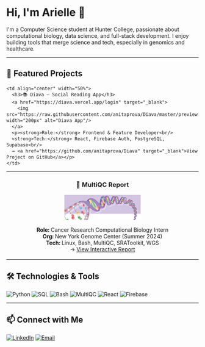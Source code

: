# Hi, I'm Arielle 👋

I'm a Computer Science student at Hunter College, passionate about computational biology, data science, and full-stack development. I enjoy building tools that merge science and tech, especially in genomics and healthcare.

---

## 🔬 Featured Projects

<table>
  <tr>
    <td align="center" width="50%">
      <h3>🧬 MultiQC Report</h3>
      <a href="https://ari-sen.github.io/MultiQC-Report/" target="_blank">
        <img src="https://raw.githubusercontent.com/ari-sen/MultiQC-Report/main/multiqc-preview.png" width="200px" alt="MultiQC Report"/>
      </a>
      <p><strong>Role:</strong> Cancer Research Computational Biology Intern<br/>
      <strong>Org:</strong> New York Genome Center (Summer 2024)<br/>
      <strong>Tech:</strong> Linux, Bash, MultiQC, SRAToolkit, WGS<br/>
      → <a href="https://ari-sen.github.io/MultiQC-Report/" target="_blank">View Interactive Report</a></p>
    </td>

    <td align="center" width="50%">
      <h3>📚 Diava – Social Reading App</h3>
      <a href="https://diava.vercel.app/login" target="_blank">
        <img src="https://raw.githubusercontent.com/anitaprova/Diava/master/preview.png" width="200px" alt="Diava App"/>
      </a>
      <p><strong>Role:</strong> Frontend & Feature Developer<br/>
      <strong>Tech:</strong> React, Firebase Auth, PostgreSQL, Supabase<br/>
      → <a href="https://github.com/anitaprova/Diava" target="_blank">View Project on GitHub</a></p>
    </td>
  </tr>
</table>


## 🛠 Technologies & Tools
![Python](https://img.shields.io/badge/Python-3776AB?style=for-the-badge&logo=python&logoColor=white)
![SQL](https://img.shields.io/badge/SQL-4479A1?style=for-the-badge&logo=postgresql&logoColor=white)
![Bash](https://img.shields.io/badge/Bash-121011?style=for-the-badge&logo=gnu-bash&logoColor=white)
![MultiQC](https://img.shields.io/badge/MultiQC-ff69b4?style=for-the-badge&logo=github&logoColor=white)
![React](https://img.shields.io/badge/React-61DAFB?style=for-the-badge&logo=react&logoColor=black)
![Firebase](https://img.shields.io/badge/Firebase-FFCA28?style=for-the-badge&logo=firebase&logoColor=black)

---

## 📫 Connect with Me
[![LinkedIn](https://img.shields.io/badge/LinkedIn-blue?style=for-the-badge&logo=linkedin&logoColor=white)](https://www.linkedin.com/in/arielle-s/)
[![Email](https://img.shields.io/badge/Email-arielle%40example.com-red?style=for-the-badge&logo=gmail&logoColor=white)](mailto:arielle219@gmail.com)
